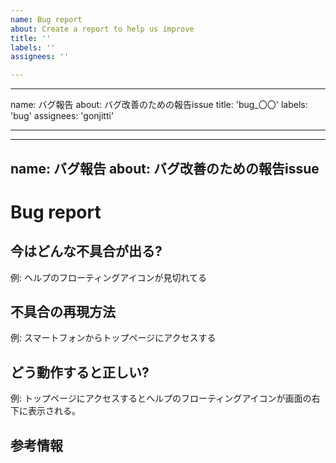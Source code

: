 ```yaml
---
name: Bug report
about: Create a report to help us improve
title: ''
labels: ''
assignees: ''

---
```


---
name: バグ報告
about: バグ改善のための報告issue
title: 'bug_〇〇'
labels: 'bug'
assignees: 'gonjitti'

---

---
name: バグ報告
about: バグ改善のための報告issue
---
# Bug report

## 今はどんな不具合が出る?
例: ヘルプのフローティングアイコンが見切れてる

## 不具合の再現方法
例: スマートフォンからトップページにアクセスする

## どう動作すると正しい?
例: トップページにアクセスするとヘルプのフローティングアイコンが画面の右下に表示される。

## 参考情報
